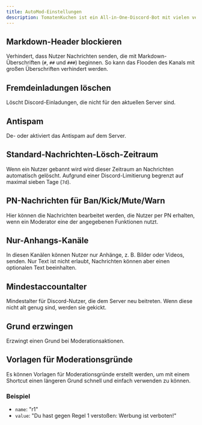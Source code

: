 ```yaml
---
title: AutoMod-Einstellungen
description: TomatenKuchen ist ein All-in-One-Discord-Bot mit vielen verschiedenen Funktionen. Erklärungen zu den möglichen Moderationseinstellungen.
---
```


## Markdown-Header blockieren
Verhindert, dass Nutzer Nachrichten senden, die mit Markdown-Überschriften (`#`, `##` und `###`) beginnen. So kann das Flooden des Kanals mit großen Überschriften verhindert werden.

## Fremdeinladungen löschen
Löscht Discord-Einladungen, die nicht für den aktuellen Server sind.

## Antispam
De- oder aktiviert das Antispam auf dem Server.

## Standard-Nachrichten-Lösch-Zeitraum
Wenn ein Nutzer gebannt wird wird dieser Zeitraum an Nachrichten automatisch gelöscht. Aufgrund einer Discord-Limitierung begrenzt auf maximal sieben Tage (`7d`).

## PN-Nachrichten für Ban/Kick/Mute/Warn
Hier können die Nachrichten bearbeitet werden, die Nutzer per PN erhalten, wenn ein Moderator eine der angegebenen Funktionen nutzt.

## Nur-Anhangs-Kanäle
In diesen Kanälen können Nutzer nur Anhänge, z. B. Bilder oder Videos, senden. Nur Text ist nicht erlaubt, Nachrichten können aber einen optionalen Text beeinhalten.

## Mindestaccountalter
Mindestalter für Discord-Nutzer, die dem Server neu beitreten. Wenn diese nicht alt genug sind, werden sie gekickt.

## Grund erzwingen
Erzwingt einen Grund bei Moderationsaktionen.

## Vorlagen für Moderationsgründe
Es können Vorlagen für Moderationsgründe erstellt werden, um mit einem Shortcut einen längeren Grund schnell und einfach verwenden zu können.

### Beispiel
- `name`: "r1"
- `value`: "Du hast gegen Regel 1 verstoßen: Werbung ist verboten!"
